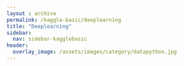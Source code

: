 ```yaml
---
layout : archive
permalink: /kaggle-basic/deeplearning
title: "Deeplearning"
sidebar:
  nav: sidebar-kagglebasic
header:
  overlay_image: /assets/images/category/datapython.jpg
---
```

